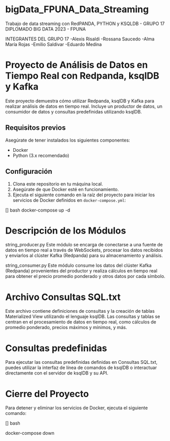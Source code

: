 # bigData_FPUNA_Data_Streaming
Trabajo de data streaming con RedPANDA, PYTHON y KSQLDB - GRUPO 17 DIPLOMADO BIG DATA 2023 - FPUNA


INTEGRANTES DEL GRUPO 17
-Alexis Risaldi
-Rossana Saucedo
-Alma María Rojas
-Emilio Saldivar
-Eduardo Medina

# Proyecto de Análisis de Datos en Tiempo Real con Redpanda, ksqlDB y Kafka

Este proyecto demuestra cómo utilizar Redpanda, ksqlDB y Kafka para realizar análisis de datos en tiempo real. Incluye un productor de datos, un consumidor de datos y consultas predefinidas utilizando ksqlDB.

## Requisitos previos

Asegúrate de tener instalados los siguientes componentes:

- Docker
- Python (3.x recomendado)

## Configuración

1. Clona este repositorio en tu máquina local.
2. Asegúrate de que Docker esté en funcionamiento.
3. Ejecuta el siguiente comando en la raíz del proyecto para iniciar los servicios de Docker definidos en `docker-compose.yml`:

[] bash
docker-compose up -d

# Descripción de los Módulos
string_producer.py
Este módulo se encarga de conectarse a una fuente de datos en tiempo real a través de WebSockets, procesar los datos recibidos y enviarlos al clúster Kafka (Redpanda) para su almacenamiento y análisis.

string_consumer.py
Este módulo consume los datos del clúster Kafka (Redpanda) provenientes del productor y realiza cálculos en tiempo real para obtener el precio promedio ponderado y otros datos por cada símbolo.

# Archivo Consultas SQL.txt
Este archivo contiene definiciones de consultas y la creación de tablas Materialized View utilizando el lenguaje ksqlDB. Las consultas y tablas se centran en el procesamiento de datos en tiempo real, como cálculos de promedio ponderado, precios máximos y mínimos, y más.

# Consultas predefinidas
Para ejecutar las consultas predefinidas definidas en Consultas SQL.txt, puedes utilizar la interfaz de línea de comandos de ksqlDB o interactuar directamente con el servidor de ksqlDB y su API.

# Cierre del Proyecto
Para detener y eliminar los servicios de Docker, ejecuta el siguiente comando:

[] bash

docker-compose down
